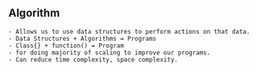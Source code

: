 ## Algorithm

    - Allows us to use data structures to perform actions on that data.
    - Data Structures + Algorithms = Programs
    - Class{} + function() = Program
    - for doing majority of scaling to improve our programs.
    - Can reduce time complexity, space complexity.
